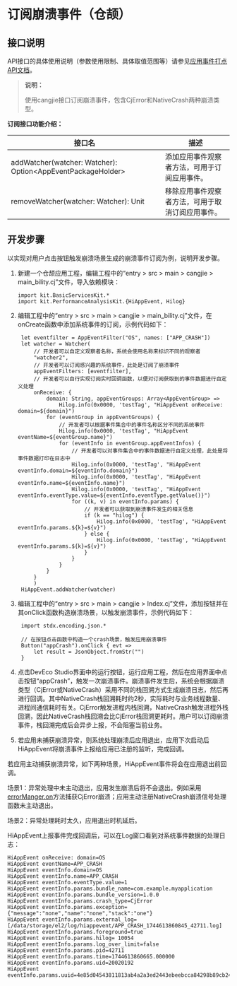 # 订阅崩溃事件（仓颉）

## 接口说明

API接口的具体使用说明（参数使用限制、具体取值范围等）请参见[应用事件打点API文档](../../../API_Reference/source_zh_cn/apis/PerformanceAnalysisKit/cj-apis-hiappevent.md)。

> **说明：**
>
> 使用cangjie接口订阅崩溃事件，包含CjError和NativeCrash两种崩溃类型。

**订阅接口功能介绍：**

| 接口名                                              | 描述                                         |
| --------------------------------------------------- | -------------------------------------------- |
| addWatcher(watcher: Watcher): Option\<AppEventPackageHolder> | 添加应用事件观察者方法，可用于订阅应用事件。|
| removeWatcher(watcher: Watcher): Unit               | 移除应用事件观察者方法，可用于取消订阅应用事件。|

## 开发步骤

以实现对用户点击按钮触发崩溃场景生成的崩溃事件订阅为例，说明开发步骤。

1. 新建一个仓颉应用工程，编辑工程中的“entry > src > main > cangjie > main_bility.cj”文件，导入依赖模块：

   <!-- compile -->

   ```cangjie
   import kit.BasicServicesKit.*
   import kit.PerformanceAnalysisKit.{HiAppEvent, Hilog}
   ```

2. 编辑工程中的“entry > src > main > cangjie > main_bility.cj”文件，在onCreate函数中添加系统事件的订阅，示例代码如下：

   <!-- compile -->

   ```cangjie
    let eventfilter = AppEventFilter("OS", names: ["APP_CRASH"])
    let watcher = Watcher(
        // 开发者可以自定义观察者名称，系统会使用名称来标识不同的观察者
        "watcher2",
        // 开发者可以订阅感兴趣的系统事件，此处是订阅了崩溃事件
        appEventFilters: [eventfilter],
        // 开发者可以自行实现订阅实时回调函数，以便对订阅获取到的事件数据进行自定义处理
        onReceive: {
            domain: String, appEventGroups: Array<AppEventGroup> =>
                Hilog.info(0x0000, 'testTag', "HiAppEvent onReceive: domain=${domain}")
            for (eventGroup in appEventGroups) {
                // 开发者可以根据事件集合中的事件名称区分不同的系统事件
                Hilog.info(0x0000, 'testTag', "HiAppEvent eventName=${eventGroup.name}")
                for (eventInfo in eventGroup.appEventInfos) {
                    // 开发者可以对事件集合中的事件数据进行自定义处理，此处是将事件数据打印在日志中
                    Hilog.info(0x0000, 'testTag', "HiAppEvent eventInfo.domain=${eventInfo.domain}")
                    Hilog.info(0x0000, 'testTag', "HiAppEvent eventInfo.name=${eventInfo.name}")
                    Hilog.info(0x0000, 'testTag', "HiAppEvent eventInfo.eventType.value=${eventInfo.eventType.getValue()}")
                    for ((k, v) in eventInfo.params) {
                        // 开发者可以获取到崩溃事件发生的相关信息
                        if (k == "hilog") {
                            Hilog.info(0x0000, 'testTag', "HiAppEvent eventInfo.params.${k}=${v}")
                        } else {
                            Hilog.info(0x0000, 'testTag', "HiAppEvent eventInfo.params.${k}=${v}")
                        }
                    }
                }
            }
        }
        )
    HiAppEvent.addWatcher(watcher)
   ```

3. 编辑工程中的“entry > src > main > cangjie > Index.cj”文件，添加按钮并在其onClick函数构造崩溃场景，以触发崩溃事件，示例代码如下：

   <!-- compile -->

   ```cangjie
    import stdx.encoding.json.*

    // 在按钮点击函数中构造一个crash场景，触发应用崩溃事件
    Button("appCrash").onClick { evt =>
        let result = JsonObject.fromStr("")
    }
   ```

4. 点击DevEco Studio界面中的运行按钮，运行应用工程，然后在应用界面中点击按钮“appCrash”，触发一次崩溃事件。崩溃事件发生后，系统会根据崩溃类型（CjError或NativeCrash）采用不同的栈回溯方式生成崩溃日志，然后再进行回调。其中NativeCrash栈回溯耗时约2秒，实际耗时与业务线程数量、进程间通信耗时有关。CjError触发进程内栈回溯，NativeCrash触发进程外栈回溯，因此NativeCrash栈回溯会比CjError栈回溯更耗时。用户可以订阅崩溃事件，栈回溯完成后会异步上报，不会阻塞当前业务。

5. 若应用未捕获崩溃异常，则系统处理崩溃后应用退出，应用下次启动后HiAppEvent将崩溃事件上报给应用已注册的监听，完成回调。

若应用主动捕获崩溃异常，如下两种场景，HiAppEvent事件将会在应用退出前回调。

场景1：异常处理中未主动退出，应用发生崩溃后将不会退出。例如采用[errorManger.on](../../../API_Reference/source_zh_cn/apis/AbilityKit/cj-apis-ability.md#static-func-onstring-errorobserver)方法捕获CjError崩溃；应用主动注册NativeCrash崩溃信号处理函数未主动退出。

场景2：异常处理耗时太久，应用退出时机延后。

HiAppEvent上报事件完成回调后，可以在Log窗口看到对系统事件数据的处理日志：

   ```text
   HiAppEvent onReceive: domain=OS
   HiAppEvent eventName=APP_CRASH
   HiAppEvent eventInfo.domain=OS
   HiAppEvent eventInfo.name=APP_CRASH
   HiAppEvent eventInfo.eventType.value=1
   HiAppEvent eventInfo.params.bundle_name=com.example.myapplication
   HiAppEvent eventInfo.params.bundle_version=1.0.0
   HiAppEvent eventInfo.params.crash_type=CjError
   HiAppEvent eventInfo.params.exception={"message":"none","name":"none","stack":"one"}
   HiAppEvent eventInfo.params.external_log=[/data/storage/el2/log/hiappevent/APP_CRASH_1744613860845_42711.log]
   HiAppEvent eventInfo.params.foreground=true
   HiAppEvent eventInfo.params.hilog= 10054
   HiAppEvent eventInfo.params.log_over_limit=false
   HiAppEvent eventInfo.params.pid=42711
   HiAppEvent eventInfo.params.time=1744613860665.000000
   HiAppEvent eventInfo.params.uid=20020192
   HiAppEvent eventInfo.params.uuid=4e85d04543811813ab4a2a3ed2443ebeebcca84298b89cb2460ecf99469b52de
   ```
